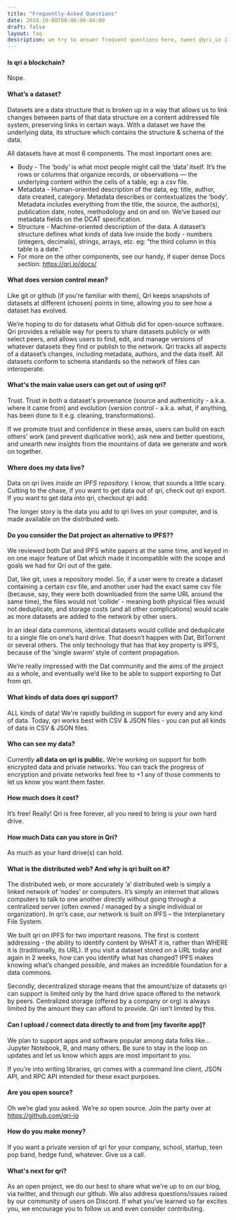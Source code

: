 ```yaml
---
title: "Frequently-Asked Questions"
date: 2018-10-08T00:00:00-04:00
draft: false
layout: faq
description: we try to answer frequent questions here, tweet @qri_io if you think something's missing!
---
```


#### Is qri a blockchain?
Nope.

#### What’s a dataset?

Datasets are a data structure that is broken up in a way that allows us to link changes between parts of that data structure on a content addressed file system, preserving links in certain ways. 
With a dataset we have the underlying data, its structure which contains the structure & schema of the data.

All datasets have at most 6 components. The most important ones are:

- Body - The ‘body’ is what most people might call the ‘data’ itself. It’s the rows or columns that organize records, or observations — the underlying content within the cells of a table, eg: a csv file.
- Metadata - Human-oriented description of the data, eg: title, author, date created, category. Metadata describes or contextualizes the ‘body’.  Metadata includes everything from the title, the source, the author(s), publication date, notes, methodology and on and on. We’ve based our metadata fields on the DCAT specification.
- Structure - Machine-oriented description of the data. A dataset’s structure defines what kinds of data live inside the body - numbers (integers, decimals), strings, arrays, etc. eg: “the third column in this table is a date.”
- For more on the other components, see our handy, if super dense Docs section: https://qri.io/docs/


#### What does version control mean?

Like git or github (if you're familiar with them), Qri keeps snapshots of datasets at different (chosen) points in time, allowing you to see how a dataset has evolved. 

We’re hoping to do for datasets what Github did for open-source software. Qri provides a reliable way for peers to share datasets publicly or with select peers, and allows users to find, edit, and manage versions of whatever datasets they find or publish to the network. Qri tracks all aspects of a dataset’s changes, including metadata, authors, and the data itself. All datasets conform to schema standards so the network of files can interoperate.

#### What's the main value users can get out of using qri?

Trust. Trust in both a dataset's provenance (source and authenticity - a.k.a. where it came from) and evolution (version control - a.k.a. what, if anything, has been done to it e.g. cleaning, transformations). 

If we promote trust and confidence in these areas, users can build on each others' work (and prevent duplicative work), ask new and better questions, and unearth new insights from the mountains of data we generate and work on together.


#### Where does my data live?

Data on qri lives *inside an IPFS repository.* I know, that sounds a little scary. Cutting to the chase, if you want to get data out of qri, check out qri export. If you want to get data *into* qri, checkout qri add.

The longer story is the data you add to qri lives on your computer, and is made available on the distributed web.


#### Do you consider the Dat project an alternative to IPFS??

We reviewed both Dat and IPFS white papers at the same time, and keyed in on one major feature of Dat which made it incompatible with the scope and goals we had for Qri out of the gate.

Dat, like git, uses a repository model. So, if a user were to create a dataset containing a certain csv file, and another user had the exact same csv file (because, say, they were both downloaded from the same URL around the same time), the files would not ‘collide’ - meaning both physical files would not deduplicate, and storage costs (and all other complications) would scale as more datasets are added to the network by other users.

In an ideal data commons, identical datasets would collide and deduplicate to a single file on one’s hard drive. That doesn’t happen with Dat, BitTorrent or several others. The only technology that has that key property is IPFS, because of the ‘single swarm’ style of content propagation.

We’re really impressed with the Dat community and the aims of the project as a whole, and eventually we’d like to be able to support exporting to Dat from qri.


#### What kinds of data does qri support?

ALL kinds of data! We're rapidly building in support for every and any kind of data. Today, qri works best with CSV & JSON files - you can put all kinds of data in CSV & JSON files.


#### Who can see my data?

Currently **all data on qri is public.** We’re working on support for both encrypted data and private networks. You can track the progress of encryption and private networks feel free to +1 any of those comments to let us know you want them faster.


#### How much does it cost?

It’s free! Really! Qri is free forever, all you need to bring is your own hard drive.


#### How much Data can you store in Qri?

As much as your hard drive(s) can hold.

#### What is the distributed web? And why is qri built on it?

The distributed web, or more accurately ’a’ distributed web is simply a linked network of ‘nodes’ or computers. It’s simply an internet that allows computers to talk to one another directly without going through a centralized server (often owned / managed by a single individual or organization). In qri’s case, our network is built on IPFS – the Interplanetary File System.

We built qri on IPFS for two important reasons. The first is content addressing - the ability to identify content by WHAT it is, rather than WHERE it is (traditionally, its URL). If you visit a dataset stored on a URL today and again in 2 weeks, how can you identify what has changed? IPFS makes knowing what’s changed possible, and makes an incredible foundation for a data commons. 

Secondly, decentralized storage means that the amount/size of datasets qri can support is limited only by the hard drive space offered to the network by peers. Centralized storage (offered by a company or org) is always limited by the amount they can afford to provide. Qri isn’t limited by this.

#### Can I upload / connect data directly to and from [my favorite app]?

We plan to support apps and software popular among data folks like… Jupyter Notebook, R, and many others. Be sure to stay in the loop on updates and let us know which apps are most important to you. 

If you’re into writing libraries, qri comes with a command line client, JSON API, and RPC API intended for these exact purposes.


#### Are you open source?

Oh we’re glad you asked. We’re *so* open source. Join the party over at https://github.com/qri-io


#### How do you make money?

If you want a private version of qri for your company, school, startup, teen pop band, hedge fund, whatever. Give us a call. 


#### What's next for qri?

As an open project, we do our best to share what we're up to on our blog, via twitter, and through our github. We also address questions/issues raised by our community of users on Discord. If what you've learned so far excites you, we encourage you to follow us and even consider contributing.



